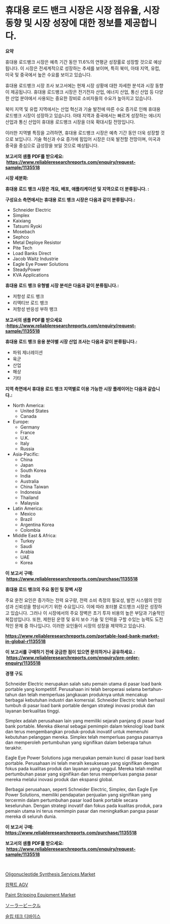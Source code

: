 <p><h1>휴대용 로드 밴크 시장은 시장 점유율, 시장 동향 및 시장 성장에 대한 정보를 제공합니다.</h1></p><p><strong>요약</strong></p>
<p><p>휴대용 로드뱅크 시장은 예측 기간 동안 11.6%의 연평균 성장률로 성장할 것으로 예상됩니다. 이 시장은 전세계적으로 성장하는 추세를 보이며, 특히 북미, 아태 지역, 유럽, 미국 및 중국에서 높은 수요를 보이고 있습니다.</p><p>휴대용 로드뱅크 시장 조사 보고서에는 현재 시장 상황에 대한 자세한 분석과 시장 동향이 제공됩니다. 휴대용 로드뱅크 시장은 전기전자 산업, 에너지 산업, 통신 산업 등 다양한 산업 분야에서 사용되는 중요한 장비로 소비자들의 수요가 높아지고 있습니다.</p><p>북미 지역 및 유럽 지역에서는 산업 혁신과 기술 발전에 따른 수요 증가로 인해 휴대용 로드뱅크 시장이 성장하고 있습니다. 아태 지역과 중국에서는 빠르게 성장하는 에너지 산업과 통신 산업이 휴대용 로드뱅크 시장을 더욱 확대시킬 전망입니다.</p><p>이러한 지역별 특징을 고려하면, 휴대용 로드뱅크 시장은 예측 기간 동안 더욱 성장할 것으로 보입니다. 기술 혁신과 수요 증가에 힘입어 시장은 더욱 발전할 전망이며, 미국과 중국을 중심으로 급성장을 보일 것으로 예상됩니다.</p></p>
<p><strong>보고서의 샘플 PDF를 받으세요: &nbsp;<a href="https://www.reliableresearchreports.com/enquiry/request-sample/1135518">https://www.reliableresearchreports.com/enquiry/request-sample/1135518</a></strong></p>
<p><strong>시장 세분화:</strong></p>
<p><strong> 휴대용 로드 뱅크 시장은 개요, 배포, 애플리케이션 및 지역으로 더 분류됩니다. :</strong></p>
<p><strong>구성요소 측면에서는 휴대용 로드 뱅크 시장은 다음과 같이 분류됩니다.:</strong></p>
<p><ul><li>Schneider Electric</li><li>Simplex</li><li>Kaixiang</li><li>Tatsumi Ryoki</li><li>Mosebach</li><li>Sephco</li><li>Metal Deploye Resistor</li><li>Pite Tech</li><li>Load Banks Direct</li><li>Jacob Waitz Industrie</li><li>Eagle Eye Power Solutions</li><li>SteadyPower</li><li>KVA Applications</li></ul></p>
<p><strong> 휴대용 로드 뱅크 유형별 시장 분석은 다음과 같이 분류됩니다.:</strong></p>
<p><ul><li>저항성 로드 뱅크</li><li>리액티브 로드 뱅크</li><li>저항성 반응성 부하 뱅크</li></ul></p>
<p><strong>보고서의 샘플 PDF를 받으세요 :<a href="https://www.reliableresearchreports.com/enquiry/request-sample/1135518">https://www.reliableresearchreports.com/enquiry/request-sample/1135518</a></strong></p>
<p><strong> 휴대용 로드 뱅크 응용 분야별 시장 산업 조사는 다음과 같이 분류됩니다.:</strong></p>
<p><ul><li>파워 제너레이션</li><li>육군</li><li>산업</li><li>해상</li><li>기타</li></ul></p>
<p><strong>지역 측면에서 휴대용 로드 뱅크 지역별로 이용 가능한 시장 플레이어는 다음과 같습니다.:</strong></p>
<p><ul>
    <li>
        North America:
        <ul>
            <li>United States</li>
            <li>Canada</li>
        </ul>
    </li>
    <li>
        Europe:
        <ul>
            <li>Germany</li>
            <li>France</li>
            <li>U.K.</li>
            <li>Italy</li>
            <li>Russia</li>
        </ul>
    </li>
    <li>
        Asia-Pacific:
        <ul>
            <li>China</li>
            <li>Japan</li>
            <li>South Korea</li>
            <li>India</li>
            <li>Australia</li>
            <li>China Taiwan</li>
            <li>Indonesia</li>
            <li>Thailand</li>
            <li>Malaysia</li>
        </ul>
    </li>
    <li>
        Latin America:
        <ul>
            <li>Mexico</li>
            <li>Brazil</li>
            <li>Argentina Korea</li>
            <li>Colombia</li>
        </ul>
    </li>
    <li>
        Middle East & Africa:
        <ul>
            <li>Turkey</li>
            <li>Saudi</li>
            <li>Arabia</li>
            <li>UAE</li>
            <li>Korea</li>
        </ul>
    </li>
    </ul></p>
<p><strong>이 보고서 구매: &nbsp;<a href="https://www.reliableresearchreports.com/purchase/1135518">https://www.reliableresearchreports.com/purchase/1135518</a></strong></p>
<p><strong>휴대용 로드 뱅크의 주요 동인 및 장벽 시장</strong></p>
<p><p>주요 운전 요인은 증가하는 전력 요구량, 전력 소비 측정의 필요성, 발전 시스템의 안정성과 신뢰성을 향상시키기 위한 수요입니다. 이에 따라 포터블 로드뱅크 시장은 성장하고 있습니다. 그러나 이 시장에서의 주요 장벽은 초기 투자 비용의 높은 부담과 기술적인 복잡성입니다. 또한, 제한된 운영 및 유지 보수 기술 및 인력을 구할 수있는 능력도 도전적인 문제 중 하나입니다. 이러한 요인들이 시장의 성장을 제약하고 있습니다.</p></p>
<p><strong><a href="https://www.reliableresearchreports.com/portable-load-bank-market-in-global-r1135518">https://www.reliableresearchreports.com/portable-load-bank-market-in-global-r1135518</a></strong></p>
<p><strong>이 보고서를 구매하기 전에 궁금한 점이 있으면 문의하거나 공유하세요.: &nbsp;<a href="https://www.reliableresearchreports.com/enquiry/pre-order-enquiry/1135518">https://www.reliableresearchreports.com/enquiry/pre-order-enquiry/1135518</a></strong></p>
<p><strong>경쟁 구도</strong></p>
<p><p>Schneider Electric merupakan salah satu pemain utama di pasar load bank portable yang kompetitif. Perusahaan ini telah beroperasi selama bertahun-tahun dan telah memperluas jangkauan produknya untuk mencakup berbagai kebutuhan industri dan komersial. Schneider Electric telah berhasil tumbuh di pasar load bank portable dengan strategi inovasi produk dan layanan berkualitas tinggi.</p><p>Simplex adalah perusahaan lain yang memiliki sejarah panjang di pasar load bank portable. Mereka dikenal sebagai pemimpin dalam teknologi load bank dan terus mengembangkan produk-produk inovatif untuk memenuhi kebutuhan pelanggan mereka. Simplex telah memperluas pangsa pasarnya dan memperoleh pertumbuhan yang signifikan dalam beberapa tahun terakhir.</p><p>Eagle Eye Power Solutions juga merupakan pemain kunci di pasar load bank portable. Perusahaan ini telah meraih kesuksesan yang signifikan dengan fokus pada kualitas produk dan layanan yang unggul. Mereka telah melihat pertumbuhan pasar yang signifikan dan terus memperluas pangsa pasar mereka melalui inovasi produk dan ekspansi global.</p><p>Berbagai perusahaan, seperti Schneider Electric, Simplex, dan Eagle Eye Power Solutions, memiliki pendapatan penjualan yang signifikan yang tercermin dalam pertumbuhan pasar load bank portable secara keseluruhan. Dengan strategi inovatif dan fokus pada kualitas produk, para pemain utama ini terus memimpin pasar dan meningkatkan pangsa pasar mereka di seluruh dunia.</p></p>
<p><strong>이 보고서 구매: &nbsp; <a href="https://www.reliableresearchreports.com/purchase/1135518">https://www.reliableresearchreports.com/purchase/1135518</a></strong></p>
<p><strong>보고서의 샘플 PDF를 받으세요: &nbsp;<a href="https://www.reliableresearchreports.com/enquiry/request-sample/1135518">https://www.reliableresearchreports.com/enquiry/request-sample/1135518</a></strong><strong></strong></p>
<p>&nbsp;</p>
<p><p><a href="https://www.linkedin.com/pulse/oligonucleotide-synthesis-services-market-research-report-its-hjbmf?trackingId=1QsKfwgtQmXY8DLlOw%2B%2FPQ%3D%3D">Oligonucleotide Synthesis Services Market</a></p><p><a href="https://medium.com/@briaabshire/%EC%BD%A4%ED%8C%A9%ED%8A%B8-agv-%EC%8B%9C%EC%9E%A5%EC%9D%80-%EC%8B%9C%EC%9E%A5-%EC%A0%90%EC%9C%A0%EC%9C%A8-%ED%81%AC%EA%B8%B0-%EB%B0%8F-2031%EB%85%84%EA%B9%8C%EC%A7%80%EC%9D%98-%EC%98%88%EC%83%81-%EC%98%88%EC%B8%A1%EC%97%90-%EC%B4%88%EC%A0%90%EC%9D%84-%EB%A7%9E%EC%B6%A5%EB%8B%88%EB%8B%A4-1beecf784ee3">컴팩트 AGV</a></p><p><a href="https://github.com/lubmix/Market-Research-Report-List-2/blob/main/paint-stripping-equipment-market.md">Paint Stripping Equipment Market</a></p><p><a href="https://medium.com/@urinalisis45667/%E5%A4%AA%E9%99%BD%E5%85%89%E7%99%BA%E9%9B%BB%E8%BB%8A%E5%B8%82%E5%A0%B4%E3%81%AF-%E5%B8%82%E5%A0%B4%E3%82%B7%E3%82%A7%E3%82%A2-%E5%B8%82%E5%A0%B4%E3%83%88%E3%83%AC%E3%83%B3%E3%83%89-%E5%B8%82%E5%A0%B4%E6%88%90%E9%95%B7%E3%81%AB%E9%96%A2%E3%81%99%E3%82%8B%E6%83%85%E5%A0%B1%E3%82%92%E6%8F%90%E4%BE%9B%E3%81%97%E3%81%BE%E3%81%99-80c62700bfd0">ソーラービークル</a></p><p><a href="https://github.com/akzkkws047661437/Market-Research-Report-List-1/blob/main/601180639135.md">슬립 테크 디바이스</a></p></p>